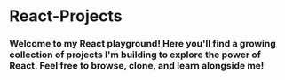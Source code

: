 # React-Projects
<h3> Welcome to my React playground! Here you'll find a growing collection of projects I'm building to explore the power of React. Feel free to browse, clone, and learn alongside me! </h3>

